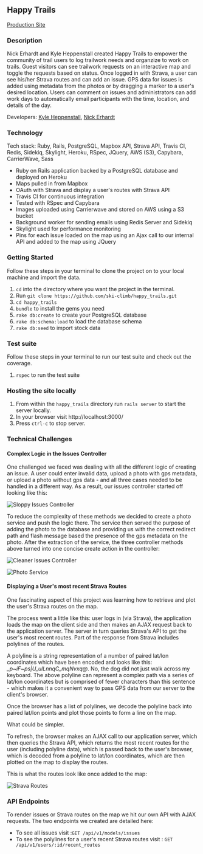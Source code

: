 ## Happy Trails

[Production Site](https://pampered-trails.herokuapp.com/)

### Description

Nick Erhardt and Kyle Heppenstall created Happy Trails to empower the community of trail users to log trailwork needs and organzize to work on trails. Guest visitors can see trailwork requests on an interactive map and toggle the requests based on status. Once logged in with Strava, a user can see his/her Strava routes and can add an issue. GPS data for issues is added using metadata from the photos or by dragging a marker to a user's desired location. Users can comment on issues and administrators can add work days to automatically email participants with the time, location, and details of the day.

Developers: [Kyle Heppenstall](https://www.turing.io/alumni/kyle-heppenstall), [Nick Erhardt](https://www.turing.io/alumni/nicholas-erhardt)

### Technology

Tech stack: Ruby, Rails, PostgreSQL, Mapbox API, Strava API, Travis CI, Redis, Sidekiq, Skylight, Heroku, RSpec, JQuery, AWS (S3), Capybara, CarrierWave, Sass

* Ruby on Rails application backed by a PostgreSQL database and deployed on Heroku
* Maps pulled in from Mapbox
* OAuth with Strava and display a user's routes with Strava API
* Travis CI for continuous integration
* Tested with RSpec and Capybara
* Images uploaded using Carrierwave and stored on AWS using a S3 bucket
* Background worker for sending emails using Redis Server and Sidekiq
* Skylight used for performance monitoring
* Pins for each issue loaded on the map using an Ajax call to our internal API and added to the map using JQuery

### Getting Started

Follow these steps in your terminal to clone the project on to your local machine and import the data.

  1. `cd` into the directory where you want the project in the terminal.
  1. Run `git clone https://github.com/ski-climb/happy_trails.git`
  1. `cd happy_trails` 
  1. `bundle` to install the gems you need
  1. `rake db:create` to create your PostgreSQL database
  1. `rake db:schema:load` to load the database schema
  1. `rake db:seed` to import stock data

### Test suite

Follow these steps in your terminal to run our test suite and check out the coverage.

  1. `rspec` to run the test suite

### Hosting the site locally

  1. From within the `happy_trails` directory run `rails server` to start the server locally.
  1. In your browser visit http://localhost:3000/
  1. Press `ctrl-c` to stop server.

### Technical Challenges

#### Complex Logic in the Issues Controller

One challenged we faced was dealing with all the different logic of creating an issue. A user could enter invalid data, upload a photo with gps metadata, or upload a photo without gps data - and all three cases needed to be handled in a different way. As a result, our issues controller started off looking like this:

![Sloppy Issues Controller](https://cloud.githubusercontent.com/assets/16868275/23441507/01ed8380-fde0-11e6-87cf-163e890e5239.png)

To reduce the complexity of these methods we decided to create a photo service and push the logic there. The service then served the purpose of adding the photo to the database and providing us with the correct redirect path and flash message based  the presence of the gps metadata on the photo. After the extraction of the service, the three controller methods above turned into one concise create action in the controller:

![Cleaner Issues Controller](https://cloud.githubusercontent.com/assets/16868275/23441767/991f4350-fde1-11e6-928e-6a03d0a1d957.png)

![Photo Service](https://cloud.githubusercontent.com/assets/16868275/23441813/e460ac6e-fde1-11e6-99ae-d5e349edf1a2.png)

#### Displaying a User's most recent Strava Routes

One fascinating aspect of this project was learning how to retrieve and plot the user's Strava routes on the map.

The process went a little like this: user logs in (via Strava), the application loads the map on the client side and then makes an AJAX request back to the application server.  The server in turn queries  Strava's API to get the user's most recent routes.  Part of the response from Strava includes polylines of the routes.

A polyline is a string representation of a number of paired lat/lon coordinates which have been encoded and looks like this: *_p~iF~ps|U_ulLnnqC_mqNvxq@*.  No, the dog did not just walk across my keyboard.  The above polyline can represent a complex path via a series of lat/lon coordinates but is comprised of fewer characters than this sentence - which makes it a convenient way to pass GPS data from our server to the client's browser.

Once the browser has a list of polylines, we decode the polyline back into paired lat/lon points and plot those points to form a line on the map.

What could be simpler.

To refresh, the browser makes an AJAX call to our application server, which then queries the Strava API, which returns the most recent routes for the user (including polyline data), which is passed back to the user's browser, which is decoded from a polyline to lat/lon coordinates, which are then plotted on the map to display the routes.

This is what the routes look like once added to the map:

![Strava Routes](https://cloud.githubusercontent.com/assets/19230981/23526382/163524ea-ff4f-11e6-8369-326a7150959c.png)

### API Endpoints

To render issues or Strava routes on the map we hit our own API with AJAX requests. The two endpoints we created are detailed here:

* To see all issues visit :`GET /api/v1/models/issues`
* To see the polylines for a user's recent Strava routes visit : `GET /api/v1/users/:id/recent_routes`
